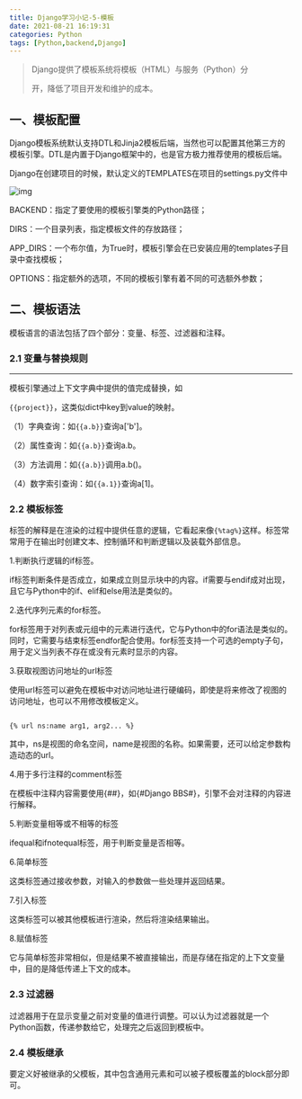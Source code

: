 ```yaml
---
title: Django学习小记-5-模板
date: 2021-08-21 16:19:31
categories: Python
tags: [Python,backend,Django]
---
```




> Django提供了模板系统将模板（HTML）与服务（Python）分
>
> 开，降低了项目开发和维护的成本。

## 一、模板配置

Django模板系统默认支持DTL和Jinja2模板后端，当然也可以配置其他第三方的模板引擎。DTL是内置于Django框架中的，也是官方极力推荐使用的模板后端。

Django在创建项目的时候，默认定义的TEMPLATES在项目的settings.py文件中

![img](https://gitee.com/cao_ziqiang/img/raw/master/20210826163016.jpeg)

BACKEND：指定了要使用的模板引擎类的Python路径；

DIRS：一个目录列表，指定模板文件的存放路径；

APP_DIRS：一个布尔值，为True时，模板引擎会在已安装应用的templates子目录中查找模板；

OPTIONS：指定额外的选项，不同的模板引擎有着不同的可选额外参数；

## 二、模板语法

模板语言的语法包括了四个部分：变量、标签、过滤器和注释。

### 2.1 变量与替换规则

<hr/>

模板引擎通过上下文字典中提供的值完成替换，如

`{{project}}`，这类似dict中key到value的映射。

（1）字典查询：如`{{a.b}}`查询a['b']。

（2）属性查询：如`{{a.b}}`查询a.b。

（3）方法调用：如`{{a.b}}`调用a.b()。

（4）数字索引查询：如`{{a.1}}`查询a[1]。

### 2.2 模板标签

标签的解释是在渲染的过程中提供任意的逻辑，它看起来像`{%tag%}`这样。标签常常用于在输出时创建文本、控制循环和判断逻辑以及装载外部信息。

1.判断执行逻辑的if标签。

if标签判断条件是否成立，如果成立则显示块中的内容。if需要与endif成对出现，且它与Python中的if、elif和else用法是类似的。

2.迭代序列元素的for标签。

for标签用于对列表或元组中的元素进行迭代，它与Python中的for语法是类似的。同时，它需要与结束标签endfor配合使用。for标签支持一个可选的empty子句，用于定义当列表不存在或没有元素时显示的内容。

3.获取视图访问地址的url标签

使用url标签可以避免在模板中对访问地址进行硬编码，即使是将来修改了视图的访问地址，也可以不用修改模板定义。

<pre>
</pre>

```django
{% url ns:name arg1, arg2... %}
```

其中，ns是视图的命名空间，name是视图的名称。如果需要，还可以给定参数构造动态的url。

4.用于多行注释的comment标签

在模板中注释内容需要使用{##}，如{#Django BBS#}，引擎不会对注释的内容进行解释。

5.判断变量相等或不相等的标签

ifequal和ifnotequal标签，用于判断变量是否相等。

6.简单标签

这类标签通过接收参数，对输入的参数做一些处理并返回结果。

7.引入标签

这类标签可以被其他模板进行渲染，然后将渲染结果输出。

8.赋值标签

它与简单标签非常相似，但是结果不被直接输出，而是存储在指定的上下文变量中，目的是降低传递上下文的成本。

### 2.3 过滤器

过滤器用于在显示变量之前对变量的值进行调整。可以认为过滤器就是一个Python函数，传递参数给它，处理完之后返回到模板中。

### 2.4 模板继承

要定义好被继承的父模板，其中包含通用元素和可以被子模板覆盖的block部分即可。

